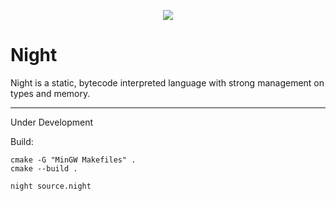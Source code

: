 <p align="center">
  <img src="https://github.com/alexapostolu/night-web/tree/master/docs/media/night-logo-black.png"/>
</p>

# Night

Night is a static, bytecode interpreted language with strong management on types and memory.

---

Under Development

Build:

```
cmake -G "MinGW Makefiles" .
cmake --build .

night source.night
```
